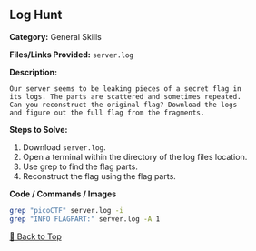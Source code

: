 ## Log Hunt
**Category:** General Skills

**Files/Links Provided:** ```server.log```


**Description:**  

```
Our server seems to be leaking pieces of a secret flag in
its logs. The parts are scattered and sometimes repeated.
Can you reconstruct the original flag? Download the logs
and figure out the full flag from the fragments.
```

**Steps to Solve:**  
1. Download ```server.log```.
2. Open a terminal within the directory of the log files location.
3. Use grep to find the flag parts.
4. Reconstruct the flag using the flag parts.


**Code / Commands / Images**
```bash
grep "picoCTF" server.log -i
grep "INFO FLAGPART:" server.log -A 1 
```
[🔼 Back to Top](#table-of-contents)